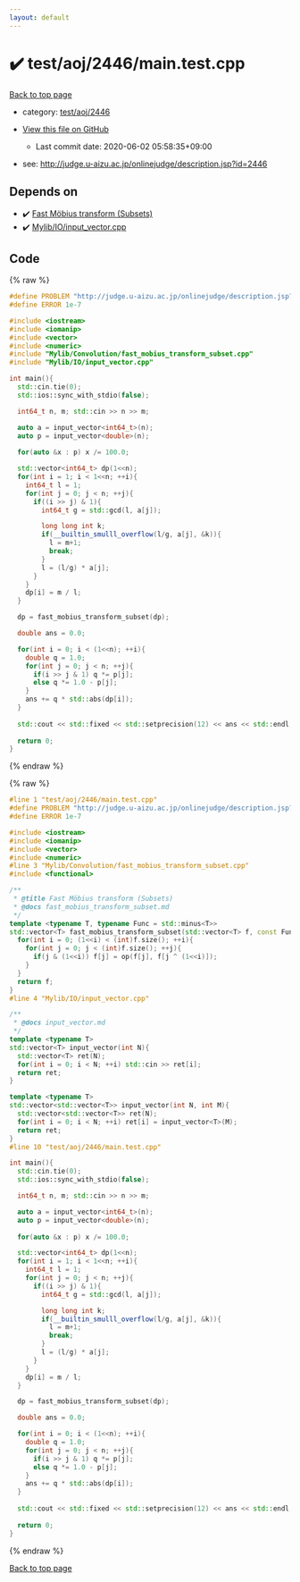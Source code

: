```yaml
---
layout: default
---
```


<!-- mathjax config similar to math.stackexchange -->
<script type="text/javascript" async
  src="https://cdnjs.cloudflare.com/ajax/libs/mathjax/2.7.5/MathJax.js?config=TeX-MML-AM_CHTML">
</script>
<script type="text/x-mathjax-config">
  MathJax.Hub.Config({
    TeX: { equationNumbers: { autoNumber: "AMS" }},
    tex2jax: {
      inlineMath: [ ['$','$'] ],
      processEscapes: true
    },
    "HTML-CSS": { matchFontHeight: false },
    displayAlign: "left",
    displayIndent: "2em"
  });
</script>

<script type="text/javascript" src="https://cdnjs.cloudflare.com/ajax/libs/jquery/3.4.1/jquery.min.js"></script>
<script src="https://cdn.jsdelivr.net/npm/jquery-balloon-js@1.1.2/jquery.balloon.min.js" integrity="sha256-ZEYs9VrgAeNuPvs15E39OsyOJaIkXEEt10fzxJ20+2I=" crossorigin="anonymous"></script>
<script type="text/javascript" src="../../../../assets/js/copy-button.js"></script>
<link rel="stylesheet" href="../../../../assets/css/copy-button.css" />


# :heavy_check_mark: test/aoj/2446/main.test.cpp

<a href="../../../../index.html">Back to top page</a>

* category: <a href="../../../../index.html#5326787223290b45db8eae567be7c0f8">test/aoj/2446</a>
* <a href="{{ site.github.repository_url }}/blob/master/test/aoj/2446/main.test.cpp">View this file on GitHub</a>
    - Last commit date: 2020-06-02 05:58:35+09:00


* see: <a href="http://judge.u-aizu.ac.jp/onlinejudge/description.jsp?id=2446">http://judge.u-aizu.ac.jp/onlinejudge/description.jsp?id=2446</a>


## Depends on

* :heavy_check_mark: <a href="../../../../library/Mylib/Convolution/fast_mobius_transform_subset.cpp.html">Fast Möbius transform (Subsets)</a>
* :heavy_check_mark: <a href="../../../../library/Mylib/IO/input_vector.cpp.html">Mylib/IO/input_vector.cpp</a>


## Code

<a id="unbundled"></a>
{% raw %}
```cpp
#define PROBLEM "http://judge.u-aizu.ac.jp/onlinejudge/description.jsp?id=2446"
#define ERROR 1e-7

#include <iostream>
#include <iomanip>
#include <vector>
#include <numeric>
#include "Mylib/Convolution/fast_mobius_transform_subset.cpp"
#include "Mylib/IO/input_vector.cpp"

int main(){
  std::cin.tie(0);
  std::ios::sync_with_stdio(false);

  int64_t n, m; std::cin >> n >> m;

  auto a = input_vector<int64_t>(n);
  auto p = input_vector<double>(n);
    
  for(auto &x : p) x /= 100.0;

  std::vector<int64_t> dp(1<<n);
  for(int i = 1; i < 1<<n; ++i){
    int64_t l = 1;
    for(int j = 0; j < n; ++j){
      if((i >> j) & 1){
        int64_t g = std::gcd(l, a[j]);

        long long int k;
        if(__builtin_smulll_overflow(l/g, a[j], &k)){
          l = m+1;
          break;
        }
        l = (l/g) * a[j];
      }
    }
    dp[i] = m / l;
  }

  dp = fast_mobius_transform_subset(dp);

  double ans = 0.0;

  for(int i = 0; i < (1<<n); ++i){
    double q = 1.0;
    for(int j = 0; j < n; ++j){
      if(i >> j & 1) q *= p[j];
      else q *= 1.0 - p[j];
    }
    ans += q * std::abs(dp[i]);
  }
  
  std::cout << std::fixed << std::setprecision(12) << ans << std::endl;
  
  return 0;
}

```
{% endraw %}

<a id="bundled"></a>
{% raw %}
```cpp
#line 1 "test/aoj/2446/main.test.cpp"
#define PROBLEM "http://judge.u-aizu.ac.jp/onlinejudge/description.jsp?id=2446"
#define ERROR 1e-7

#include <iostream>
#include <iomanip>
#include <vector>
#include <numeric>
#line 3 "Mylib/Convolution/fast_mobius_transform_subset.cpp"
#include <functional>

/**
 * @title Fast Möbius transform (Subsets)
 * @docs fast_mobius_transform_subset.md
 */
template <typename T, typename Func = std::minus<T>>
std::vector<T> fast_mobius_transform_subset(std::vector<T> f, const Func &op = std::minus<T>()){
  for(int i = 0; (1<<i) < (int)f.size(); ++i){
    for(int j = 0; j < (int)f.size(); ++j){
      if(j & (1<<i)) f[j] = op(f[j], f[j ^ (1<<i)]);
    }
  }
  return f;
}
#line 4 "Mylib/IO/input_vector.cpp"

/**
 * @docs input_vector.md
 */
template <typename T>
std::vector<T> input_vector(int N){
  std::vector<T> ret(N);
  for(int i = 0; i < N; ++i) std::cin >> ret[i];
  return ret;
}

template <typename T>
std::vector<std::vector<T>> input_vector(int N, int M){
  std::vector<std::vector<T>> ret(N);
  for(int i = 0; i < N; ++i) ret[i] = input_vector<T>(M);
  return ret;
}
#line 10 "test/aoj/2446/main.test.cpp"

int main(){
  std::cin.tie(0);
  std::ios::sync_with_stdio(false);

  int64_t n, m; std::cin >> n >> m;

  auto a = input_vector<int64_t>(n);
  auto p = input_vector<double>(n);
    
  for(auto &x : p) x /= 100.0;

  std::vector<int64_t> dp(1<<n);
  for(int i = 1; i < 1<<n; ++i){
    int64_t l = 1;
    for(int j = 0; j < n; ++j){
      if((i >> j) & 1){
        int64_t g = std::gcd(l, a[j]);

        long long int k;
        if(__builtin_smulll_overflow(l/g, a[j], &k)){
          l = m+1;
          break;
        }
        l = (l/g) * a[j];
      }
    }
    dp[i] = m / l;
  }

  dp = fast_mobius_transform_subset(dp);

  double ans = 0.0;

  for(int i = 0; i < (1<<n); ++i){
    double q = 1.0;
    for(int j = 0; j < n; ++j){
      if(i >> j & 1) q *= p[j];
      else q *= 1.0 - p[j];
    }
    ans += q * std::abs(dp[i]);
  }
  
  std::cout << std::fixed << std::setprecision(12) << ans << std::endl;
  
  return 0;
}

```
{% endraw %}

<a href="../../../../index.html">Back to top page</a>

